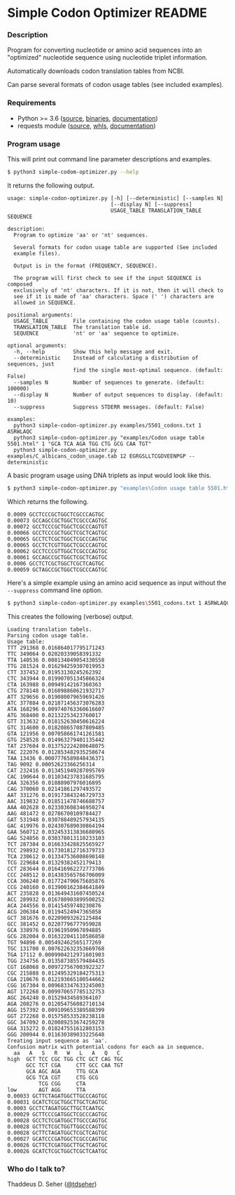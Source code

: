 # Simple Codon Optimizer README #

### Description ###
Program for converting nucleotide or amino acid sequences into an "optimized" nucleotide sequence using nucleotide triplet information.

Automatically downloads codon translation tables from NCBI.

Can parse several formats of codon usage tables (see included examples).

### Requirements ###

 * Python >= 3.6 ([source](https://www.python.org/downloads/), [binaries](https://www.python.org/downloads/), [documentation](https://docs.python.org/3/))
 * requests module ([source](https://github.com/kennethreitz/requests), [whls](https://pypi.org/project/requests/), [documentation](http://docs.python-requests.org/))

### Program usage ###
This will print out command line parameter descriptions and examples.
```sh
$ python3 simple-codom-optimizer.py --help
```

It returns the following output.
```
usage: simple-codon-optimizer.py [-h] [--deterministic] [--samples N]
                                 [--display N] [--suppress]
                                 USAGE_TABLE TRANSLATION_TABLE SEQUENCE

description:
  Program to optimize 'aa' or 'nt' sequences.

  Several formats for codon usage table are supported (See included
  example files).

  Output is in the format (FREQUENCY, SEQUENCE).

  The program will first check to see if the input SEQUENCE is composed
  exclusively of 'nt' characters. If it is not, then it will check to
  see if it is made of 'aa' characters. Space (' ') characters are
  allowed in SEQUENCE.

positional arguments:
  USAGE_TABLE        File containing the codon usage table (counts).
  TRANSLATION_TABLE  The translation table id.
  SEQUENCE           'nt' or 'aa' sequence to optimize.

optional arguments:
  -h, --help         Show this help message and exit.
  --deterministic    Instead of calculating a distribution of sequences, just
                     find the single most-optimal sequence. (default: False)
  --samples N        Number of sequences to generate. (default: 100000)
  --display N        Number of output sequences to display. (default: 10)
  --suppress         Suppress STDERR messages. (default: False)

examples:
  python3 simple-codon-optimizer.py examples/5501_codons.txt 1 ASRWLAQC
  python3 simple-codon-optimizer.py "examples/Codon usage table 5501.html" 1 "GCA TCA AGA TGG CTG GCG CAA TGT"
  python3 simple-codon-optimizer.py examples/C_albicans_codon_usage.tab 12 EGRGSLLTCGDVEENPGP --deterministic

```

A basic program usage using DNA triplets as input would look like this.
```sh
$ python3 simple-codon-optimizer.py "examples\Codon usage table 5501.html" 1 "GCA TCA AGA TGG CTG GCG CAA TGT" --suppress
```

Which returns the following.
```
0.0009 GCCTCCCGCTGGCTCGCCCAGTGC
0.00073 GCCAGCCGCTGGCTCGCCCAGTGC
0.00072 GCCTCCCGCTGGCTCGCCCAGTGT
0.00066 GCCTCCCGCTGGCTCGCTCAGTGC
0.00065 GCCTCTCGCTGGCTCGCCCAGTGC
0.00065 GCCTCTCGTTGGCTCGCCCAGTGC
0.00062 GCCTCCCGTTGGCTCGCCCAGTGC
0.00061 GCCAGCCGCTGGCTCGCTCAGTGC
0.0006 GCCTCTCGCTGGCTCGCTCAGTGC
0.00059 GCTAGCCGCTGGCTCGCCCAGTGC
```

Here's a simple example using an amino acid sequence as input without the `--suppress` command line option.
```sh
$ python3 simple-codon-optimizer.py examples\5501_codons.txt 1 ASRWLAQC
```

This creates the following (verbose) output.
```
Loading translation tabels.
Parsing codon usage table.
Usage table:
TTT 291368 0.016864017795171243
TTC 349064 0.02020339058391332
TTA 140536 0.008134049054330558
TTG 281524 0.016294259307019953
CTT 337452 0.01953130245262392
CTC 343944 0.019907051345866324
CTA 163988 0.00949142167360363
CTG 278148 0.016098860621932717
ATT 329656 0.019080079659691426
ATC 377884 0.021871456373076283
ATA 168296 0.009740763360616607
ATG 368400 0.02132253423760017
GTT 313632 0.018152630450616224
GTC 314600 0.018208657087809485
GTA 121956 0.007058661741261581
GTG 258528 0.014963279401135442
TAT 237604 0.013752224280648075
TAC 222076 0.012853482935258674
TAA 13436 0.0007776589848436371
TAG 9092 0.00052623366256314
CAT 232416 0.013451949287095769
CAC 190644 0.011034237831685795
CAA 326356 0.01888907976016895
CAG 370060 0.02141861297493572
AAT 331276 0.019173843246729733
AAC 319832 0.018511478746688757
AAA 402628 0.023303608346950274
AAG 481472 0.02786700109784427
GAT 531948 0.030788489257934135
GAC 419976 0.024307689030864194
GAA 560712 0.032453313836680965
GAG 524856 0.030378013110233103
TCT 287384 0.016633428825565927
TCC 298932 0.017301812716379733
TCA 230612 0.013347536008690148
TCG 229684 0.01329382452179413
CCT 283644 0.016416962272773786
CCC 248512 0.014383565766706009
CCA 306240 0.017724790675685876
CCG 240160 0.013900162384641849
ACT 235828 0.013649431607450524
ACC 289932 0.016780903899500252
ACA 244556 0.01415459740230876
ACG 206384 0.01194524947365058
GCT 381676 0.02209093262125484
GCC 381452 0.02207796777959028
GCA 338976 0.01961950967894885
GCG 282004 0.016322041110586858
TGT 94896 0.005492462565177269
TGC 131700 0.007622632353669768
TGA 17112 0.0009904212971601903
TGG 234756 0.013587385579484435
CGT 168068 0.009727567003922327
CGC 215888 0.012495329184275313
CGA 210676 0.012193665100544662
CGG 167304 0.009683347633245003
AGT 172268 0.009970657785132753
AGC 264248 0.01529434589364107
AGA 208276 0.012054756082710134
AGG 157392 0.009109653389588399
GGT 272268 0.015758533528238118
GGC 347092 0.020089253674259278
GGA 315272 0.018247551612803153
GGG 200944 0.011630389033225648
Treating input sequence as 'aa'.
Confusion matrix with potential codons for each aa in sequence.
  aa   A   S   R   W   L   A   Q   C
high  GCT TCC CGC TGG CTC GCT CAG TGC
      GCC TCT CGA     CTT GCC CAA TGT
      GCA AGC AGA     TTG GCA
      GCG TCA CGT     CTG GCG
          TCG CGG     CTA
low       AGT AGG     TTA
0.00033 GCTTCTAGATGGCTTGCCCAGTGC
0.00031 GCATCTCGCTGGCTTGCTCAGTGC
0.0003 GCCTCTAGATGGCTTGCTCAATGC
0.00029 GCTTCCCGATGGCTCGCCCAGTGC
0.00028 GCCTCTCGATGGCTTGCCCAGTGC
0.00028 GCTTCTCGCTGGTTGGCCCAGTGC
0.00028 GCTTCTAGATGGCTCGCTCAGTGC
0.00027 GCATCCCGATGGCTCGCCCAGTGC
0.00026 GCTTCTCGATGGCTTGCTCAGTGC
0.00026 GCATCTCGCTGGCTCGCTCAATGC
```

### Who do I talk to? ###

Thaddeus D. Seher ([@tdseher](https://twitter.com/tdseher))

